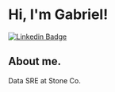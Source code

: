 # Hi, I'm Gabriel! 

[![Linkedin Badge](https://img.shields.io/badge/-LinkedIn-blue?style=flat-square&logo=Linkedin&logoColor=white&link=https://www.linkedin.com/in/gabriel-iglesias/)](https://www.linkedin.com/in/gabriel-iglesias/)


## About me.
Data SRE at Stone Co.

